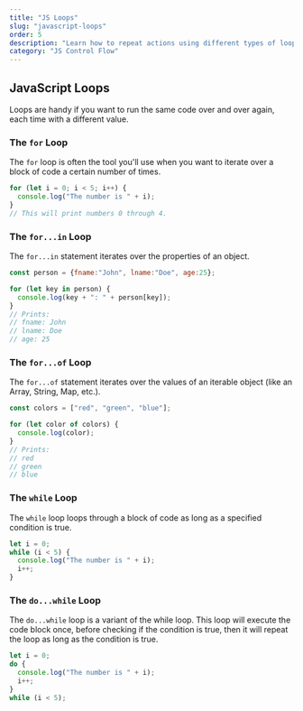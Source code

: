```yaml
---
title: "JS Loops"
slug: "javascript-loops"
order: 5
description: "Learn how to repeat actions using different types of loops in JavaScript."
category: "JS Control Flow"
---
```


## JavaScript Loops

Loops are handy if you want to run the same code over and over again, each time with a different value.

### The `for` Loop
The `for` loop is often the tool you'll use when you want to iterate over a block of code a certain number of times.

```javascript
for (let i = 0; i < 5; i++) {
  console.log("The number is " + i);
}
// This will print numbers 0 through 4.
```

### The `for...in` Loop
The `for...in` statement iterates over the properties of an object.

```javascript
const person = {fname:"John", lname:"Doe", age:25};

for (let key in person) {
  console.log(key + ": " + person[key]);
}
// Prints:
// fname: John
// lname: Doe
// age: 25
```

### The `for...of` Loop
The `for...of` statement iterates over the values of an iterable object (like an Array, String, Map, etc.).

```javascript
const colors = ["red", "green", "blue"];

for (let color of colors) {
  console.log(color);
}
// Prints:
// red
// green
// blue
```

### The `while` Loop
The `while` loop loops through a block of code as long as a specified condition is true.

```javascript
let i = 0;
while (i < 5) {
  console.log("The number is " + i);
  i++;
}
```

### The `do...while` Loop
The `do...while` loop is a variant of the while loop. This loop will execute the code block once, before checking if the condition is true, then it will repeat the loop as long as the condition is true.

```javascript
let i = 0;
do {
  console.log("The number is " + i);
  i++;
}
while (i < 5);
```